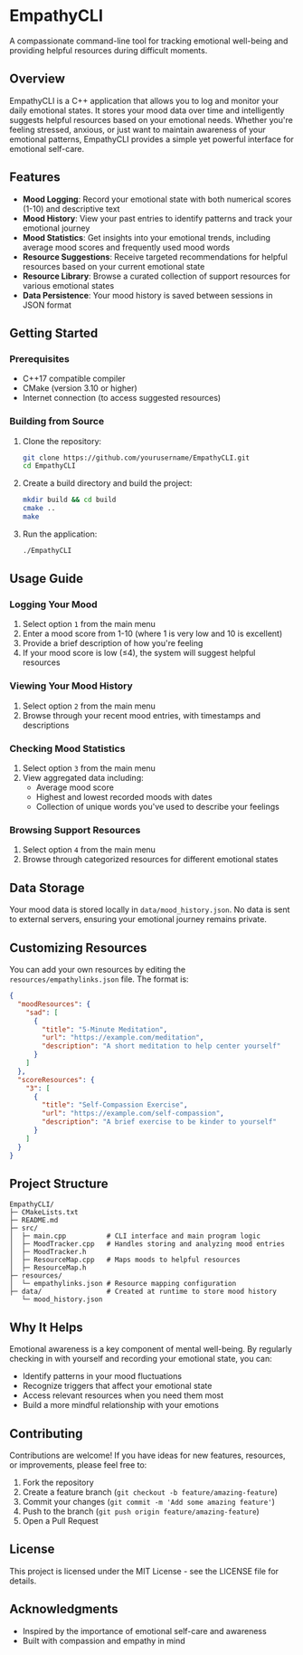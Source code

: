 # EmpathyCLI

A compassionate command-line tool for tracking emotional well-being and providing helpful resources during difficult moments.

## Overview

EmpathyCLI is a C++ application that allows you to log and monitor your daily emotional states. It stores your mood data over time and intelligently suggests helpful resources based on your emotional needs. Whether you're feeling stressed, anxious, or just want to maintain awareness of your emotional patterns, EmpathyCLI provides a simple yet powerful interface for emotional self-care.

## Features

- **Mood Logging**: Record your emotional state with both numerical scores (1-10) and descriptive text
- **Mood History**: View your past entries to identify patterns and track your emotional journey
- **Mood Statistics**: Get insights into your emotional trends, including average mood scores and frequently used mood words
- **Resource Suggestions**: Receive targeted recommendations for helpful resources based on your current emotional state
- **Resource Library**: Browse a curated collection of support resources for various emotional states
- **Data Persistence**: Your mood history is saved between sessions in JSON format

## Getting Started

### Prerequisites

- C++17 compatible compiler
- CMake (version 3.10 or higher)
- Internet connection (to access suggested resources)

### Building from Source

1. Clone the repository:
   ```bash
   git clone https://github.com/yourusername/EmpathyCLI.git
   cd EmpathyCLI
   ```

2. Create a build directory and build the project:
   ```bash
   mkdir build && cd build
   cmake ..
   make
   ```

3. Run the application:
   ```bash
   ./EmpathyCLI
   ```

## Usage Guide

### Logging Your Mood

1. Select option `1` from the main menu
2. Enter a mood score from 1-10 (where 1 is very low and 10 is excellent)
3. Provide a brief description of how you're feeling
4. If your mood score is low (≤4), the system will suggest helpful resources

### Viewing Your Mood History

1. Select option `2` from the main menu
2. Browse through your recent mood entries, with timestamps and descriptions

### Checking Mood Statistics

1. Select option `3` from the main menu
2. View aggregated data including:
   - Average mood score
   - Highest and lowest recorded moods with dates
   - Collection of unique words you've used to describe your feelings

### Browsing Support Resources

1. Select option `4` from the main menu
2. Browse through categorized resources for different emotional states

## Data Storage

Your mood data is stored locally in `data/mood_history.json`. No data is sent to external servers, ensuring your emotional journey remains private.

## Customizing Resources

You can add your own resources by editing the `resources/empathylinks.json` file. The format is:

```json
{
  "moodResources": {
    "sad": [
      {
        "title": "5-Minute Meditation",
        "url": "https://example.com/meditation",
        "description": "A short meditation to help center yourself"
      }
    ]
  },
  "scoreResources": {
    "3": [
      {
        "title": "Self-Compassion Exercise",
        "url": "https://example.com/self-compassion",
        "description": "A brief exercise to be kinder to yourself"
      }
    ]
  }
}
```

## Project Structure

```
EmpathyCLI/
├─ CMakeLists.txt
├─ README.md
├─ src/
│  ├─ main.cpp          # CLI interface and main program logic
│  ├─ MoodTracker.cpp   # Handles storing and analyzing mood entries
│  ├─ MoodTracker.h
│  ├─ ResourceMap.cpp   # Maps moods to helpful resources
│  ├─ ResourceMap.h
├─ resources/
│  └─ empathylinks.json # Resource mapping configuration
├─ data/                # Created at runtime to store mood history
   └─ mood_history.json
```

## Why It Helps

Emotional awareness is a key component of mental well-being. By regularly checking in with yourself and recording your emotional state, you can:

- Identify patterns in your mood fluctuations
- Recognize triggers that affect your emotional state
- Access relevant resources when you need them most
- Build a more mindful relationship with your emotions

## Contributing

Contributions are welcome! If you have ideas for new features, resources, or improvements, please feel free to:

1. Fork the repository
2. Create a feature branch (`git checkout -b feature/amazing-feature`)
3. Commit your changes (`git commit -m 'Add some amazing feature'`)
4. Push to the branch (`git push origin feature/amazing-feature`)
5. Open a Pull Request

## License

This project is licensed under the MIT License - see the LICENSE file for details.

## Acknowledgments

- Inspired by the importance of emotional self-care and awareness
- Built with compassion and empathy in mind

